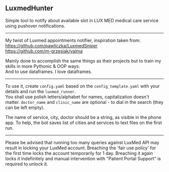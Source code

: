 ## LuxmedHunter
Simple tool to notify about available slot in LUX MED medical care service using pushover notifications.
___
My twist of Luxmed appointments notifier, inspiration taken from:  
https://github.com/pawliczka/LuxmedSniper  
https://github.com/m-grzesiak/yalma

Mainly done to accomplish the same things as their projects but to train my skills in more Pythonic & OOP ways.  
And to use dataframes. I love dataframes.
___

To use it, create `config.yaml` based on the `config_template.yaml` with your details and run the `luxmed_runner`.  
You shall use polish letters/alphabet for names, capitalization doesn't matter. `doctor_name` and `clinic_name`
are optional - to dial in the search (they can be left empty).

The name of service, city, doctor should be a string, as visible in the phone app. To help, the bot saves
list of cities and services to text files on the first run.
___

Please be advised that running too many queries against LuxMed API may result in locking your LuxMed account.
Breaching the 'fair use policy' for the first time locks the account temporarily for 1 day.
Breaching it again locks it indefinitely and manual intervention with "Patient Portal Support"
is required to unlock it.

